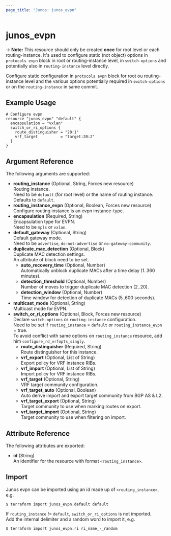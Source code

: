 ```yaml
---
page_title: "Junos: junos_evpn"
---
```


# junos_evpn

-> **Note:** This resource should only be created **once** for root level or each routing-instance.
It's used to configure static (not object) options in `protocols evpn` block in root or
routing-instance level, in `switch-options` and potentially also in `routing-instance` level directly.

Configure static configuration in `protocols evpn` block for root ou routing-instance level and the
various options potentially required in `switch-options` or on the `routing-instance` in same commit.

## Example Usage

```hcl
# Configure evpn
resource "junos_evpn" "default" {
  encapsulation = "vxlan"
  switch_or_ri_options {
    route_distinguisher = "20:1"
    vrf_target          = "target:20:2"
  }
}
```

## Argument Reference

The following arguments are supported:

- **routing_instance** (Optional, String, Forces new resource)  
  Routing instance.  
  Need to be `default` (for root level) or the name of routing instance.  
  Defaults to `default`.
- **routing_instance_evpn** (Optional, Boolean, Forces new resource)  
  Configure routing instance is an evpn instance-type.
- **encapsulation** (Required, String)  
  Encapsulation type for EVPN.  
  Need to be `mpls` or `vxlan`.
- **default_gateway** (Optional, String)  
  Default gateway mode.  
  Need to be `advertise`, `do-not-advertise` or `no-gateway-community`.
- **duplicate_mac_detection** (Optional, Block)  
  Duplicate MAC detection settings.  
  An attribute of block need to be set.
  - **auto_recovery_time** (Optional, Number)  
    Automatically unblock duplicate MACs after a time delay (1..360 minutes).
  - **detection_threshold** (Optional, Number)  
    Number of moves to trigger duplicate MAC detection (2..20).
  - **detection_window** (Optional, Number)  
    Time window for detection of duplicate MACs (5..600 seconds).
- **multicast_mode** (Optional, String)  
  Multicast mode for EVPN.
- **switch_or_ri_options** (Optional, Block, Forces new resource)  
  Declare `switch-options` or `routing-instance` configuration.  
  Need to be set if `routing_instance` = `default` or `routing_instance_evpn` = true.  
  To avoid conflict with same options on `routing_instance` resource, add him `configure_rd_vrfopts_singly`.
  - **route_distinguisher** (Required, String)  
    Route distinguisher for this instance.
  - **vrf_export** (Optional, List of String)  
    Export policy for VRF instance RIBs.
  - **vrf_import** (Optional, List of String)  
    Import policy for VRF instance RIBs.
  - **vrf_target** (Optional, String)  
    VRF target community configuration.
  - **vrf_target_auto** (Optional, Boolean)  
    Auto derive import and export target community from BGP AS & L2.
  - **vrf_target_export** (Optional, String)  
    Target community to use when marking routes on export.
  - **vrf_target_import** (Optional, String)  
    Target community to use when filtering on import.

## Attribute Reference

The following attributes are exported:

- **id** (String)  
  An identifier for the resource with format `<routing_instance>`.

## Import

Junos evpn can be imported using an id made up of `<routing_instance>`, e.g.

```shell
$ terraform import junos_evpn.default default
```

If `routing_instance` != `default`, `switch_or_ri_options` is not imported.  
Add the internal delimiter and a random word to import it, e.g.

```shell
$ terraform import junos_evpn.ri ri_name_-_random
```
